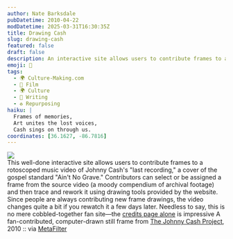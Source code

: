 ```yaml
---
author: Nate Barksdale
pubDatetime: 2010-04-22
modDatetime: 2025-03-31T16:30:35Z
title: Drawing Cash
slug: drawing-cash
featured: false
draft: false
description: An interactive site allows users to contribute frames to a rotoscoped music video of Johnny Cash's "Ain't No Grave."
emoji: 🎨
tags:
  - 🌍 Culture-Making.com
  - 🎥 Film
  - 🌍 Culture
  - 📝 Writing
  - ♻️ Repurposing
haiku: |
  Frames of memories,  
  Art unites the lost voices,  
  Cash sings on through us.
coordinates: [36.1627, -86.7816]
---
```


![](http://culture-making.com/media/johnnycashproject.jpg)  
This well-done interactive site allows users to contribute frames to a rotoscoped music video of Johnny Cash's "last recording," a cover of the gospel standard "Ain't No Grave." Contributors can select or be assigned a frame from the source video (a moody compendium of archival footage) and then trace and rework it using drawing tools provided by the website. Since people are always contributing new frame drawings, the video changes quite a bit if you rewatch it a few days later. Needless to say, this is no mere cobbled-together fan site—the [credits page alone](http://www.thejohnnycashproject.com/#/credits) is impressive
A fan-contributed, computer-drawn still frame from [The Johnny Cash Project](http://www.thejohnnycashproject.com/), 2010 :: via [MetaFilter](http://www.metafilter.com/91129/Aint-no-grave-can-hold-my-body-down)
